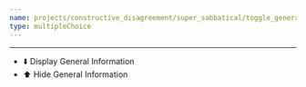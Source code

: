 ```yaml
---
name: projects/constructive_disagreement/super_sabbatical/toggle_general_information.md
type: multipleChoice
---
```


---

- ⬇️ Display General Information
- ⬆️ Hide General Information

